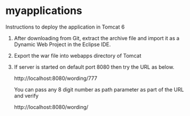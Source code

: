 myapplications
==============

Instructions  to deploy the application  in  Tomcat 6
1. After  downloading from Git,  extract the archive file  and import it as  a  Dynamic Web Project  in  the Eclipse IDE.
2. Export  the  war  file into    webapps  directory of Tomcat
3. If  server is started on  default port 8080 then try the URL as below.

     http://localhost:8080/wording/777
     
     You can pass any  8 digit number as  path parameter as part of the URL and verify

     http://localhost:8080/wording/<number>